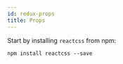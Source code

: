 ```yaml
---
id: redux-props
title: Props
---
```


Start by installing `reactcss` from npm:
```
npm install reactcss --save
```
